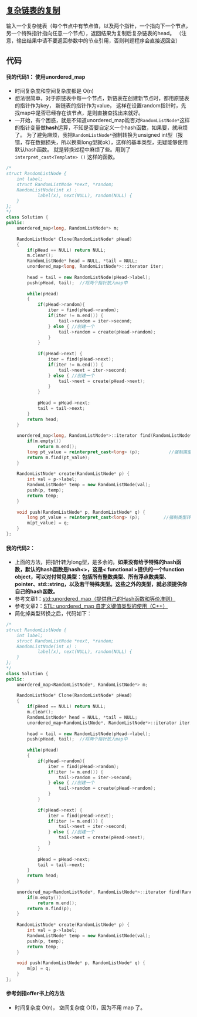 ## [复杂链表的复制](https://www.nowcoder.com/questionTerminal/f836b2c43afc4b35ad6adc41ec941dba)
输入一个复杂链表（每个节点中有节点值，以及两个指针，一个指向下一个节点，另一个特殊指针指向任意一个节点），返回结果为复制后复杂链表的head。
（注意，输出结果中请不要返回参数中的节点引用，否则判题程序会直接返回空）

## 代码
#### 我的代码1： 使用unordered_map
* 时间复杂度和空间复杂度都是 O(n)
* 想法很简单，对于原链表中每一个节点，新链表在创建新节点时，都用原链表的指针作为key， 新链表的指针作为value，
这样在设置random指针时，先找map中是否已经存在该节点，是则直接查找出来就好。
* 一开始，有个困惑，就是不知道unordered_map能否对```RandomListNode*```这样的指针变量做**hash**运算，不知是否要自定义一个hash函数，如果要，就麻烦了。
为了避免麻烦，我把```RandomListNode*```强制转换为unsigned int型（报错，存在数据损失，所以换乘long型就ok），这样的基本类型，无疑能够使用默认hash函数。
就是转换过程中麻烦了些。用到了 ```interpret_cast<Template> ()``` 这样的函数。
```C++
/*
struct RandomListNode {
    int label;
    struct RandomListNode *next, *random;
    RandomListNode(int x) :
            label(x), next(NULL), random(NULL) {
    }
};
*/
class Solution {
public:
    unordered_map<long, RandomListNode*> m;
    
    RandomListNode* Clone(RandomListNode* pHead)
    {
        if(pHead == NULL) return NULL;
        m.clear();
        RandomListNode* head = NULL, *tail = NULL;
        unordered_map<long, RandomListNode*>::iterator iter;
        
        head = tail = new RandomListNode(pHead->label);
        push(pHead, tail);	//将两个指针放入map中
        
        while(pHead)
        {
            if(pHead->random){
                iter = find(pHead->random);
                if(iter != m.end()) {
                    tail->random = iter->second;
                } else { //创建一个
                    tail->random = create(pHead->random);
                }
            }
            
            if(pHead->next) {
                iter = find(pHead->next);
                if(iter != m.end()) {
                    tail->next = iter->second;
                } else { //创建一个
                    tail->next = create(pHead->next);
                }
            }
            
            pHead = pHead->next;
            tail = tail->next;
        }
        return head;
    }
    
    unordered_map<long, RandomListNode*>::iterator find(RandomListNode* p){
        if(m.empty())
            return m.end();
        long pt_value = reinterpret_cast<long> (p);           //强制类型转换，指针转为long整形
        return m.find(pt_value);
    }
    
    RandomListNode* create(RandomListNode* p) {
        int val = p->label;
        RandomListNode* temp = new RandomListNode(val);
        push(p, temp);
        return temp;
    }
    
    void push(RandomListNode* p, RandomListNode* q) {
        long pt_value = reinterpret_cast<long> (p);         //强制类型转换，指针转为long整形
        m[pt_value] = q;
    }
};
```

#### 我的代码2：
* 上面的方法，把指针转为long型，是多余的。**如果没有给予特殊的hash函数，默认的hash函数是hash<>，这是< functional >提供的一个function object，可以对付常见类型：包括所有整数类型、所有浮点数类型、pointer、std::string，以及若干特殊类型。这些之外的类型，就必须提供你自己的hash函数。**
* 参考文章1：[std::unordered_map（提供自己的Hash函数和等价准则）](http://blog.csdn.net/HappyKocola/article/details/74188452)
* 参考文章2：[STL: unordered_map 自定义键值类型的使用（C++）](http://blog.csdn.net/zhangpiu/article/details/49837387)
* 简化掉类型转换之后，代码如下：
```C++
/*
struct RandomListNode {
    int label;
    struct RandomListNode *next, *random;
    RandomListNode(int x) :
            label(x), next(NULL), random(NULL) {
    }
};
*/
class Solution {
public:
    unordered_map<RandomListNode*, RandomListNode*> m;
    
    RandomListNode* Clone(RandomListNode* pHead)
    {
        if(pHead == NULL) return NULL;
        m.clear();
        RandomListNode* head = NULL, *tail = NULL;
        unordered_map<RandomListNode*, RandomListNode*>::iterator iter;
        
        head = tail = new RandomListNode(pHead->label);
        push(pHead, tail);	//将两个指针放入map中
        
        while(pHead)
        {
            if(pHead->random){
                iter = find(pHead->random);
                if(iter != m.end()) {
                    tail->random = iter->second;
                } else { //创建一个
                    tail->random = create(pHead->random);
                }
            }
            
            if(pHead->next) {
                iter = find(pHead->next);
                if(iter != m.end()) {
                    tail->next = iter->second;
                } else { //创建一个
                    tail->next = create(pHead->next);
                }
            }
            
            pHead = pHead->next;
            tail = tail->next;
        }
        return head;
    }
    
    unordered_map<RandomListNode*, RandomListNode*>::iterator find(RandomListNode* p){
        if(m.empty())
            return m.end();
        return m.find(p);
    }
    
    RandomListNode* create(RandomListNode* p) {
        int val = p->label;
        RandomListNode* temp = new RandomListNode(val);
        push(p, temp);
        return temp;
    }
    
    void push(RandomListNode* p, RandomListNode* q) {
        m[p] = q;
    }
};
```

#### 参考剑指offer书上的方法
* 时间复杂度 O(n)， 空间复杂度 O(1)，因为不用 map 了。
```C++

```




